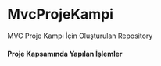 # MvcProjeKampi

MVC Proje Kampı İçin Oluşturulan Repository


#### Proje Kapsamında Yapılan İşlemler
